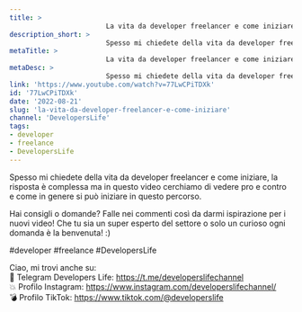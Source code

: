 ```yaml
---
title: > 
                        La vita da developer freelancer e come iniziare!
description_short: > 
                        Spesso mi chiedete della vita da developer freelancer e come iniziare, la risposta è complessa ma in questo video cerchiamo di ...
metaTitle: > 
                        La vita da developer freelancer e come iniziare!
metaDesc: > 
                        Spesso mi chiedete della vita da developer freelancer e come iniziare, la risposta è complessa ma in questo video cerchiamo di ...
link: 'https://www.youtube.com/watch?v=77LwCPiTDXk'
id: '77LwCPiTDXk'
date: '2022-08-21'
slug: 'la-vita-da-developer-freelancer-e-come-iniziare'
channel: 'DevelopersLife'
tags: 
- developer
- freelance
- DevelopersLife
---
```

Spesso mi chiedete della vita da developer freelancer e come iniziare, la risposta è complessa ma in questo video cerchiamo di vedere pro e contro e come in genere si può iniziare in questo percorso.  
  
Hai consigli o domande? Falle nei commenti così da darmi ispirazione per i nuovi video! Che tu sia un super esperto del settore o solo un curioso ogni domanda è la benvenuta! :)  
  
#developer #freelance #DevelopersLife   
  
Ciao, mi trovi anche su:  
🧨 Telegram Developers Life: https://t.me/developerslifechannel  
💥 Profilo Instagram: https://www.instagram.com/developerslifechannel/  
💣 Profilo TikTok: https://www.tiktok.com/@developerslife
